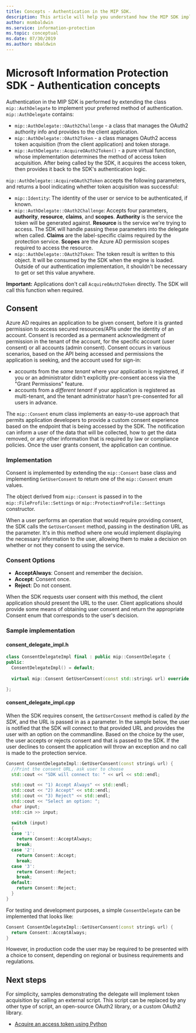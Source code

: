 ```yaml
---
title: Concepts - Authentication in the MIP SDK.
description: This article will help you understand how the MIP SDK implements authentication, and the requirements for client applications to provide OAuth2 access token acquisition logic.
author: msmbaldwin
ms.service: information-protection
ms.topic: conceptual
ms.date: 07/30/2019
ms.author: mbaldwin
---
```


# Microsoft Information Protection SDK - Authentication concepts

Authentication in the MIP SDK is performed by extending the class `mip::AuthDelegate` to implement your preferred method of authentication. `mip::AuthDelegate` contains:

- `mip::AuthDelegate::OAuth2Challenge` - a class that manages the OAuth2 authority info and provides to the client application.
- `mip::AuthDelegate::OAuth2Token` - a class manages OAuth2 access token acquisition (from the client application) and token storage.
- `mip::AuthDelegate::AcquireOAuth2Token()` - a pure virtual function, whose implementation determines the method of access token acquisition. After being called by the SDK, it acquires the access token, then provides it back to the SDK's authentication logic.

`mip::AuthDelegate::AcquireOAuth2Token` accepts the following parameters, and returns a bool indicating whether token acquisition was successful:

- `mip::Identity`: The identity of the user or service to be authenticated, if known.
- `mip::AuthDelegate::OAuth2Challenge`: Accepts four parameters, **authority**, **resource**, **claims**, and **scopes**. **Authority** is the service the token will be generated against. **Resource** is the service we're trying to access. The SDK will handle passing these parameters into the delegate when called. **Claims** are the label-specific claims required by the protection service. **Scopes** are the Azure AD permission scopes required to access the resource. 
- `mip::AuthDelegate::OAuth2Token`: The token result is written to this object. It will be consumed by the SDK when the engine is loaded. Outside of our authentication implementation, it shouldn't be necessary to get or set this value anywhere.

**Important:** Applications don't call `AcquireOAuth2Token` directly. The SDK will call this function when required.

## Consent

Azure AD requires an application to be given consent, before it is granted permission to access secured resources/APIs under the identity of an account. Consent is recorded as a permanent acknowledgment of permission in the tenant of the account, for the specific account (user consent) or all accounts (admin consent). Consent occurs in various scenarios, based on the API being accessed and permissions the application is seeking, and the account used for sign-in: 

- accounts from the *same tenant* where your application is registered, if you or an administrator didn't explicitly pre-consent access via the "Grant Permissions" feature.
- accounts from a *different tenant* if your application is registered as multi-tenant, and the tenant administrator hasn't pre-consented for all users in advance.

The `mip::Consent` enum class implements an easy-to-use approach that permits application developers to provide a custom consent experience based on the endpoint that is being accessed by the SDK. The notification can inform a user of the data that will be collected, how to get the data removed, or any other information that is required by law or compliance policies. Once the user grants consent, the application can continue. 

### Implementation

Consent is implemented by extending the `mip::Consent` base class and implementing `GetUserConsent` to return one of the `mip::Consent` enum values. 

The object derived from `mip::Consent` is passed in to the `mip::FileProfile::Settings` or `mip::ProtectionProfile::Settings` constructor.

When a user performs an operation that would require providing consent, the SDK calls the `GetUserConsent` method, passing in the destination URL as the parameter. It's in this method where one would implement displaying the necessary information to the user, allowing them to make a decision on whether or not they consent to using the service. 

### Consent Options

- **AcceptAlways**: Consent and remember the decision.
- **Accept**: Consent once.
- **Reject**: Do not consent.

When the SDK requests user consent with this method, the client
application should present the URL to the user. Client applications should
provide some means of obtaining user consent and return the appropriate
Consent enum that corresponds to the user's decision.

### Sample implementation

#### consent_delegate_impl.h

```cpp
class ConsentDelegateImpl final : public mip::ConsentDelegate {
public:
  ConsentDelegateImpl() = default;
  
  virtual mip::Consent GetUserConsent(const std::string& url) override;

};
```

#### consent_delegate_impl.cpp

When the SDK requires consent, the `GetUserConsent` method is called *by the SDK*, and the URL is passed in as a parameter. In the sample below, the user is notified that the SDK will connect to that provided URL and provides the user with an option on the commandline. Based on the choice by the user, the user accepts or rejects consent and that is passed to the SDK. If the user declines to consent the application will throw an exception and no call is made to the protection service. 

```cpp
Consent ConsentDelegateImpl::GetUserConsent(const string& url) {
  //Print the consent URL, ask user to choose
  std::cout << "SDK will connect to: " << url << std::endl;

  std::cout << "1) Accept Always" << std::endl;
  std::cout << "2) Accept" << std::endl;
  std::cout << "3) Reject" << std::endl;
  std::cout << "Select an option: ";
  char input;
  std::cin >> input;

  switch (input)
  {
  case '1':
    return Consent::AcceptAlways;
    break;
  case '2':
    return Consent::Accept;
    break;
  case '3':
    return Consent::Reject;
    break;
  default:
    return Consent::Reject;
  }  
}
```

For testing and development purposes, a simple `ConsentDelegate` can be implemented that looks like:

```cpp
Consent ConsentDelegateImpl::GetUserConsent(const string& url) {
  return Consent::AcceptAlways;
}
```

However, in production code the user may be required to be presented with a choice to consent, depending on regional or business requirements and regulations. 

## Next steps

For simplicity, samples demonstrating the delegate will implement token acquisition by calling an external script. This script can be replaced by any other type of script, an open-source OAuth2 library, or a custom OAuth2 library.

- [Acquire an access token using Python](concept-authentication-acquire-token-py.md)
